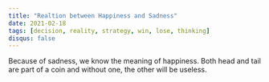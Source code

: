 ```yaml
---
title: "Realtion between Happiness and Sadness"
date: 2021-02-18
tags: [decision, reality, strategy, win, lose, thinking]
disqus: false
---
```


Because of sadness, we know the meaning of happiness. Both head and tail are part of a coin and without one, the other will be useless.

